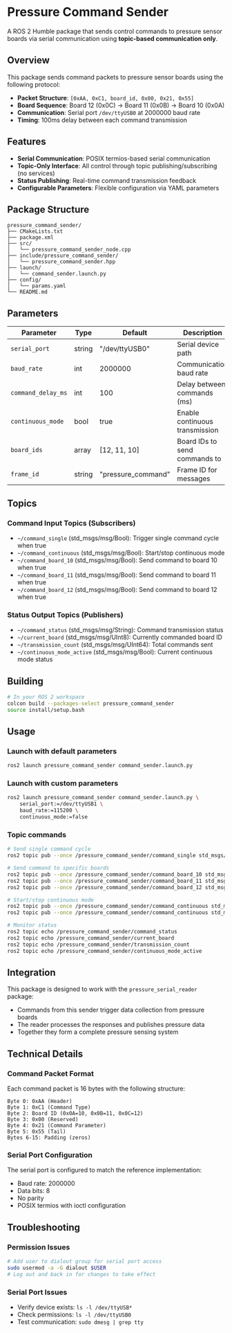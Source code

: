 # Pressure Command Sender

A ROS 2 Humble package that sends control commands to pressure sensor boards via serial communication using **topic-based communication only**.

## Overview

This package sends command packets to pressure sensor boards using the following protocol:
- **Packet Structure**: `[0xAA, 0xC1, board_id, 0x00, 0x21, 0x55]`
- **Board Sequence**: Board 12 (0x0C) → Board 11 (0x0B) → Board 10 (0x0A)
- **Communication**: Serial port `/dev/ttyUSB0` at 2000000 baud rate
- **Timing**: 100ms delay between each command transmission

## Features

- **Serial Communication**: POSIX termios-based serial communication
- **Topic-Only Interface**: All control through topic publishing/subscribing (no services)
- **Status Publishing**: Real-time command transmission feedback
- **Configurable Parameters**: Flexible configuration via YAML parameters

## Package Structure

```
pressure_command_sender/
├── CMakeLists.txt
├── package.xml
├── src/
│   └── pressure_command_sender_node.cpp
├── include/pressure_command_sender/
│   └── pressure_command_sender.hpp
├── launch/
│   └── command_sender.launch.py
├── config/
│   └── params.yaml
└── README.md
```

## Parameters

| Parameter | Type | Default | Description |
|-----------|------|---------|-------------|
| `serial_port` | string | "/dev/ttyUSB0" | Serial device path |
| `baud_rate` | int | 2000000 | Communication baud rate |
| `command_delay_ms` | int | 100 | Delay between commands (ms) |
| `continuous_mode` | bool | true | Enable continuous transmission |
| `board_ids` | array | [12, 11, 10] | Board IDs to send commands to |
| `frame_id` | string | "pressure_command" | Frame ID for messages |

## Topics

### Command Input Topics (Subscribers)
- `~/command_single` (std_msgs/msg/Bool): Trigger single command cycle when true
- `~/command_continuous` (std_msgs/msg/Bool): Start/stop continuous mode  
- `~/command_board_10` (std_msgs/msg/Bool): Send command to board 10 when true
- `~/command_board_11` (std_msgs/msg/Bool): Send command to board 11 when true
- `~/command_board_12` (std_msgs/msg/Bool): Send command to board 12 when true

### Status Output Topics (Publishers)
- `~/command_status` (std_msgs/msg/String): Command transmission status
- `~/current_board` (std_msgs/msg/UInt8): Currently commanded board ID
- `~/transmission_count` (std_msgs/msg/UInt64): Total commands sent
- `~/continuous_mode_active` (std_msgs/msg/Bool): Current continuous mode status

## Building

```bash
# In your ROS 2 workspace
colcon build --packages-select pressure_command_sender
source install/setup.bash
```

## Usage

### Launch with default parameters
```bash
ros2 launch pressure_command_sender command_sender.launch.py
```

### Launch with custom parameters
```bash
ros2 launch pressure_command_sender command_sender.launch.py \
    serial_port:=/dev/ttyUSB1 \
    baud_rate:=115200 \
    continuous_mode:=false
```

### Topic commands
```bash
# Send single command cycle
ros2 topic pub --once /pressure_command_sender/command_single std_msgs/msg/Bool "data: true"

# Send command to specific boards
ros2 topic pub --once /pressure_command_sender/command_board_10 std_msgs/msg/Bool "data: true"
ros2 topic pub --once /pressure_command_sender/command_board_11 std_msgs/msg/Bool "data: true"
ros2 topic pub --once /pressure_command_sender/command_board_12 std_msgs/msg/Bool "data: true"

# Start/stop continuous mode
ros2 topic pub --once /pressure_command_sender/command_continuous std_msgs/msg/Bool "data: true"
ros2 topic pub --once /pressure_command_sender/command_continuous std_msgs/msg/Bool "data: false"

# Monitor status
ros2 topic echo /pressure_command_sender/command_status
ros2 topic echo /pressure_command_sender/current_board
ros2 topic echo /pressure_command_sender/transmission_count
ros2 topic echo /pressure_command_sender/continuous_mode_active
```

## Integration

This package is designed to work with the `pressure_serial_reader` package:
- Commands from this sender trigger data collection from pressure boards
- The reader processes the responses and publishes pressure data
- Together they form a complete pressure sensing system

## Technical Details

### Command Packet Format
Each command packet is 16 bytes with the following structure:
```
Byte 0: 0xAA (Header)
Byte 1: 0xC1 (Command Type)
Byte 2: Board ID (0x0A=10, 0x0B=11, 0x0C=12)
Byte 3: 0x00 (Reserved)
Byte 4: 0x21 (Command Parameter)
Byte 5: 0x55 (Tail)
Bytes 6-15: Padding (zeros)
```

### Serial Port Configuration
The serial port is configured to match the reference implementation:
- Baud rate: 2000000
- Data bits: 8
- No parity
- POSIX termios with ioctl configuration

## Troubleshooting

### Permission Issues
```bash
# Add user to dialout group for serial port access
sudo usermod -a -G dialout $USER
# Log out and back in for changes to take effect
```

### Serial Port Issues
- Verify device exists: `ls -l /dev/ttyUSB*`
- Check permissions: `ls -l /dev/ttyUSB0`
- Test communication: `sudo dmesg | grep tty`